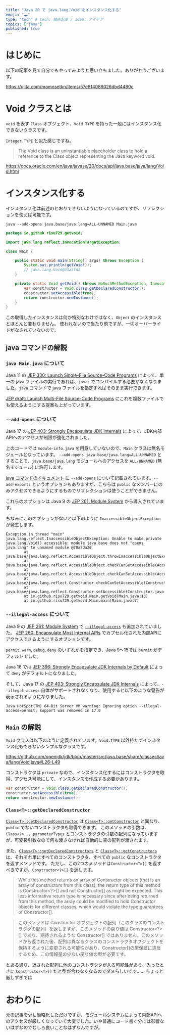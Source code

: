 ```yaml
---
title: "Java 20 で java.lang.Void をインスタンス化する"
emoji: "🕳️"
type: "tech" # tech: 技術記事 / idea: アイデア
topics: ["java"]
published: true
---
```


# はじめに

以下の記事を見て自分でもやってみようと思い立ちました。ありがとうございます。

https://qiita.com/momosetkn/items/57e814088026dbd4480c

# Void クラスとは

`void` を表す `Class` オブジェクト、`Void.TYPE` を持った一般にはインスタンス化できないクラスです。

`Integer.TYPE` と似た感じですね。

> The Void class is an uninstantiable placeholder class to hold a reference to the Class object representing the Java keyword void.

https://docs.oracle.com/en/java/javase/20/docs/api/java.base/java/lang/Void.html

# インスタンス化する

インスタンス化は前述のとおりできないようになっているのですが、リフレクションを使えば可能です。

```shell
java --add-opens java.base/java.lang=ALL-UNNAMED Main.java
```

```java:Main.java
package io.github.risu729.getvoid;

import java.lang.reflect.InvocationTargetException;

class Main {

    public static void main(String[] args) throws Exception {
        System.out.println(getVoid());
        // java.lang.Void@23a5fd2
    }

    private static Void getVoid() throws NoSuchMethodException, InvocationTargetException, InstantiationException, IllegalAccessException {
        var constructor = Void.class.getDeclaredConstructor();
        constructor.setAccessible(true);
        return constructor.newInstance();
    }
}
```

この取得したインスタンスは何か特別なわけではなく、`Object` のインスタンスとほとんど変わりません。
使われないので当たり前ですが、一切オーバーライドがなされていないので。

## java コマンドの解説

### `java Main.java` について

Java 11 の [JEP 330: Launch Single-File Source-Code Programs](https://openjdk.org/jeps/330) によって、単一の java ファイルの実行であれば、`javac` でコンパイルする必要がなくなりました。`java` コマンドで java ファイルを指定すればそのまま実行できます。

[JEP draft: Launch Multi-File Source-Code Programs](https://openjdk.org/jeps/8304400) にこれを複数ファイルでも使えるようにする提案も上がっています。

### `--add-opens` について

Java 17 の [JEP 403: Strongly Encapsulate JDK Internals](https://openjdk.org/jeps/403) によって、JDK内部APIへのアクセスが制限が強化されました。

上のコードでは `module-info.java` を用意していないので、`Main` クラスは無名モジュールとなっています。 `--add-opens java.base/java.lang=ALL-UNNAMED` とすることで、`java.base/java.lang` モジュールへのアクセスを `ALL-UNNAMED` (無名モジュール) に許可します。

[java コマンドのドキュメント](https://docs.oracle.com/en/java/javase/20/docs/specs/man/java.html#extra-options-for-java) に `--add-opens` について記載されています。`--add-exports` というオプションもありますが、こちらは `public` なメンバーにのみアクセスできるようにするものでリフレクションは使うことができません。

これらのオプションは Java 9 の [JEP 261: Module System](https://openjdk.org/jeps/261) から導入されています。

ちなみにこのオプションがないと以下のように `InaccessibleObjectException` が発生します。

```shell-session
Exception in thread "main" java.lang.reflect.InaccessibleObjectException: Unable to make private java.lang.Void() accessible: module java.base does not "opens java.lang" to unnamed module @78a2da20
        at java.base/java.lang.reflect.AccessibleObject.throwInaccessibleObjectException(AccessibleObject.java:387)
        at java.base/java.lang.reflect.AccessibleObject.checkCanSetAccessible(AccessibleObject.java:363)
        at java.base/java.lang.reflect.AccessibleObject.checkCanSetAccessible(AccessibleObject.java:311)
        at java.base/java.lang.reflect.Constructor.checkCanSetAccessible(Constructor.java:192)
        at java.base/java.lang.reflect.Constructor.setAccessible(Constructor.java:185)
        at io.github.risu729.getvoid.Main.getVoid(Main.java:13)
        at io.github.risu729.getvoid.Main.main(Main.java:7)
```

### `--illegal-access` について

Java 9 の [JEP 261: Module System](https://openjdk.org/jeps/261) で [`--illegal-access`](https://openjdk.org/jeps/261#Relaxed-strong-encapsulation) も追加されていました。 [JEP 260: Encapsulate Most Internal APIs](https://openjdk.org/jeps/260) でカプセル化された内部APIにアクセスできるようにするオプションです。

`permit`, `warn`, `debug`, `deny` のいずれかを指定でき、Java 9～15では `permit` がデフォルトでした。

Java 16 では [JEP 396: Strongly Encapsulate JDK Internals by Default](https://openjdk.org/jeps/396) によって `deny` がデフォルトになりました。

そして、Java 17 の [JEP 403: Strongly Encapsulate JDK Internals](https://openjdk.org/jeps/403) によって、`--illegal-access` 自体がサポートされなくなり、使用すると以下のような警告が表示されるようになりました。

```shell-session
Java HotSpot(TM) 64-Bit Server VM warning: Ignoring option --illegal-access=permit; support was removed in 17.0
```

## `Main` の解説

`Void` クラスは以下のように定義されています。`Void.TYPE` 以外持たずインスタンス化もできないシンプルなクラスです。

https://github.com/openjdk/jdk/blob/master/src/java.base/share/classes/java/lang/Void.java#L26-L49

コンストラクタは `private` なので、インスタンス化するにはコンストラクタを取得、アクセス可能にして、インスタンスを作成する必要があります。

```java
var constructor = Void.class.getDeclaredConstructor();
constructor.setAccessible(true);
return constructor.newInstance();
```

### `Class<T>::getDeclaredConstructor`

[`Class<T>::getDeclaredConstructor`](https://docs.oracle.com/en/java/javase/20/docs/api/java.base/java/lang/Class.html#getDeclaredConstructor(java.lang.Class...)) は [`Class<T>::getConstructor`](https://docs.oracle.com/en/java/javase/20/docs/api/java.base/java/lang/Class.html#getConstructor(java.lang.Class...)) と異なり、`public` でないコンストラクタも取得できます。
このメソッドの引数は、`Class<?>... parameterTypes` とコンストラクタの引数の配列になっていますが、可変長引数なので何も渡さなければ自動的に空の配列が渡されます。

また、[`Class<T>::getDeclaredConstructors`](https://docs.oracle.com/en/java/javase/20/docs/api/java.base/java/lang/Class.html#getDeclaredConstructors()) と [`Class<T>::getConstructors`](https://docs.oracle.com/en/java/javase/20/docs/api/java.base/java/lang/Class.html#getConstructors()) は、それぞれ単にすべてのコンストラクタ、すべての `public` なコンストラクタを返すメソッドです。
ただし、この2つのメソッドは`Constructor<T>[]` を返すべきですが、`Constructor<?>[]` を返します。

> While this method returns an array of Constructor<T> objects (that is an array of constructors from this class), the return type of this method is Constructor<?>[] and not Constructor<T>[] as might be expected. This less informative return type is necessary since after being returned from this method, the array could be modified to hold Constructor objects for different classes, which would violate the type guarantees of Constructor<T>[].

> このメソッドは Constructor<T> オブジェクトの配列（このクラスのコンストラクタの配列）を返しますが、このメソッドの戻り値は Constructor<?>[] であり、期待されるような Constructor<T>[] ではありません。このメソッドから返された後、配列は異なるクラスのコンストラクタオブジェクトを保持するように変更される可能性があり、Constructor<T>[]の型保証に違反するため、この情報量の少ない戻り値の型が必要です。

とある通り、返された配列に他のコンストラクタが入る可能性があり、入ったときに `Constructor<T>[]` だと型が合わなくなるのでダメらしいです…… ちょっと厳しすぎでは

# おわりに

元の記事を少し簡略化しただけですが、モジュールシステムによって内部APIへのアクセスが厳しくなっていて大変でした。いや普通にコード書く分には影響ないはずなのでむしろ良いことなはずなんですが。
